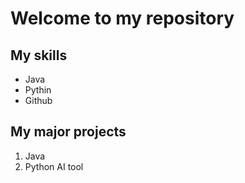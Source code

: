 # Welcome to my repository

## My skills
- Java
- Pythin
- Github

## My major projects
1. Java 
2. Python AI tool
